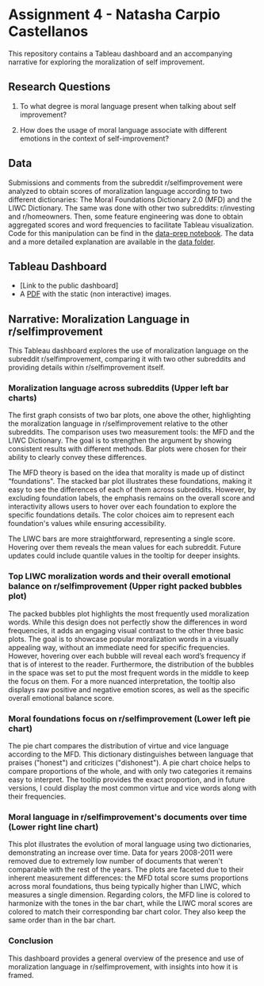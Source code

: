 # Assignment 4 - Natasha Carpio Castellanos

This repository contains a Tableau dashboard and an accompanying narrative for exploring the moralization of self improvement.

## Research Questions

1) To what degree is moral language present when talking about self improvement?

2) How does the usage of moral language associate with different emotions in the context of self-improvement?

## Data

Submissions and comments from the subreddit r/selfimprovement were analyzed to obtain scores of moralization language according to two different dictionaries: The Moral Foundations Dictionary 2.0 (MFD) and the LIWC Dictionary. The same was done with other two subreddits: r/investing and r/homeowners. Then, some feature engineering was done to obtain aggregated scores and word frequencies to facilitate Tableau visualization. Code for this manipulation can be find in the [data-prep notebook](data-prep.ipynb). The data and a more detailed explanation are available in the [data folder](data).

## Tableau Dashboard

* [Link to the public dashboard]
* A [PDF](PDFTableau.pdf) with the static (non interactive) images.

## Narrative: Moralization Language in r/selfimprovement

This Tableau dashboard explores the use of moralization language on the subreddit r/selfimprovement, comparing it with two other subreddits and providing details within r/selfimprovement itself.

### Moralization language across subreddits (Upper left bar charts)

The first graph consists of two bar plots, one above the other, highlighting the moralization language in r/selfimprovement relative to the other subreddits. The comparison uses two measurement tools: the MFD and the LIWC Dictionary. The goal is to strengthen the argument by showing consistent results with different methods. Bar plots were chosen for their ability to clearly convey these differences.

The MFD theory is based on the idea that morality is made up of distinct “foundations". The stacked bar plot illustrates these foundations, making it easy to see the differences of each of them across subreddits. However, by excluding foundation labels, the emphasis remains on the overall score and interactivity allows users to hover over each foundation to explore the specific foundations details. The color choices aim to represent each foundation's values while ensuring accessibility.

The LIWC bars are more straightforward, representing a single score. Hovering over them reveals the mean values for each subreddit. Future updates could include quantile values in the tooltip for deeper insights.

### Top LIWC moralization words  and their overall emotional balance on r/selfimprovement (Upper right packed bubbles plot)
The packed bubbles plot highlights the most frequently used moralization words. While this design does not perfectly show the differences in word frequencies, it adds an engaging visual contrast to the other three basic plots. The goal is to showcase popular moralization words in a visually appealing way, without an immediate need for specific frequencies. However, hovering over each bubble will reveal each word’s frequency if that is of interest to the reader. Furthermore, the distribution of the bubbles in the space was set to put the most frequent words in the middle to keep the focus on them. For a more nuanced interpretation, the tooltip also displays raw positive and negative emotion scores, as well as the specific overall emotional balance score.

### Moral foundations focus on r/selfimprovement (Lower left pie chart)
The pie chart compares the distribution of virtue and vice language according to the MFD. This dictionary distinguishes between language that praises ("honest") and criticizes ("dishonest"). A pie chart choice helps to compare proportions of the whole, and with only two categories it remains easy to interpret. The tooltip provides the exact proportion, and in future versions, I could display the most common virtue and vice words along with their frequencies.

### Moral language in r/selfimprovement's documents over time (Lower right line chart)
This plot illustrates the evolution of moral language using two dictionaries, demonstrating an increase over time. Data for years 2008-2011 were removed due to extremely low number of documents that weren't comparable with the rest of the years. The plots are faceted due to their inherent measurement differences: the MFD total score sums proportions across moral foundations, thus being typically higher than LIWC, which measures a single dimension. Regarding colors, the MFD line is colored to harmonize with the tones in the bar chart, while the LIWC moral scores are colored to match their corresponding bar chart color. They also keep the same order than in the bar chart.

### Conclusion
This dashboard provides a general overview of the presence and use of moralization language in r/selfimprovement, with insights into how it is framed.
